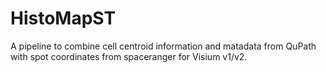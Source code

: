 # HistoMapST
A pipeline to combine cell centroid information and matadata from QuPath with spot coordinates from spaceranger for Visium v1/v2.
